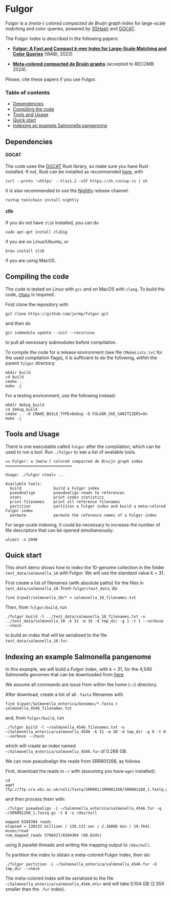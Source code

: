 Fulgor
======

Fulgor is a *(meta-) colored compacted de Bruijn graph* index for large-scale matching and color queries, powered by [SSHash](https://github.com/jermp/sshash) and [GGCAT](https://github.com/algbio/GGCAT).

The Fulgor index is described in the following papers:

- [**Fulgor: A Fast and Compact k-mer Index for Large-Scale Matching and Color Queries**](https://drops.dagstuhl.de/opus/volltexte/2023/18644/)
(WABI, 2023)

- [**Meta-colored compacted de Bruijn graphs**](https://www.biorxiv.org/content/10.1101/2023.07.21.550101v2.full.pdf) (accepted to RECOMB 2024).

Please, cite these papers if you use Fulgor.

### Table of contents
* [Dependencies](#dependencies)
* [Compiling the code](#compiling-the-code)
* [Tools and Usage](#tools-and-usage)
* [Quick start](#quick-start)
* [Indexing an example Salmonella pangenome](#indexing-an-example-salmonella-pangenome)

Dependencies
------------

#### GGCAT

The code uses the [GGCAT](https://github.com/algbio/GGCAT) Rust library,
so make sure you have Rust installed. If not, Rust can be installed as recommended [here](https://www.rust-lang.org/tools/install), with

	curl --proto '=https' --tlsv1.2 -sSf https://sh.rustup.rs | sh

It is also recommended to use the [Nightly](https://doc.rust-lang.org/book/appendix-07-nightly-rust.html#rustup-and-the-role-of-rust-nightly) release channel.

	rustup toolchain install nightly

#### zlib

If you do not have `zlib` installed, you can do

    sudo apt-get install zlib1g

if you are on Linux/Ubuntu, or

    brew install zlib

if you are using MacOS.


Compiling the code
------------------

The code is tested on Linux with `gcc` and on MacOS with `clang`.
To build the code, [`CMake`](https://cmake.org/) is required.

First clone the repository with

    git clone https://github.com/jermp/fulgor.git

and then do

    git submodule update --init --recursive

to pull all necessary submodules before compilation.

To compile the code for a release environment (see file `CMakeLists.txt` for the used compilation flags), it is sufficient to do the following, within the parent `fulgor` directory:

    mkdir build
    cd build
    cmake ..
    make -j

For a testing environment, use the following instead:

    mkdir debug_build
    cd debug_build
    cmake .. -D CMAKE_BUILD_TYPE=Debug -D FULGOR_USE_SANITIZERS=On
    make -j


Tools and Usage
---------------

There is one executable called `fulgor` after the compilation, which can be used to run a tool.
Run `./fulgor` to see a list of available tools.

	== Fulgor: a (meta-) colored compacted de Bruijn graph index =============================

	Usage: ./fulgor <tool> ...

	Available tools:
	  build              build a Fulgor index
	  pseudoalign        pseudoalign reads to references
	  stats              print index statistics
	  print-filenames    print all reference filenames
	  partition          partition a Fulgor index and build a meta-colored Fulgor index
	  permute            permute the reference names of a Fulgor index

For large-scale indexing, it could be necessary to increase the number of file descriptors that can be opened simultaneously:

	ulimit -n 2048

Quick start
-----------

This short demo shows how to index the 10-genome collection
in the folder `test_data/salmonella_10` with Fulgor.
We will use the standard value k = 31.

First create a list of filenames (with absolute paths) for the files in `test_data/salmonella_10`.
From `fulgor/test_data`, do

	find $(pwd)/salmonella_10/* > salmonella_10_filenames.txt

Then, from `fulgor/build`, run

	./fulgor build -l ../test_data/salmonella_10_filenames.txt -o ../test_data/salmonella_10 -k 31 -m 19 -d tmp_dir -g 1 -t 1 --verbose --check

to build an index that will be serialized to the file `test_data/salmonella_10.fur`.


Indexing an example Salmonella pangenome
----------------------------------------

In this example, we will build a Fulgor index, with k = 31, for the 4,546 Salmonella genomes that can be downloaded from [here](https://zenodo.org/record/1323684).

We assume all commands are issue from within the home (`~/`) directory.

After download,
create a list of all `.fasta` filenames with

	find $(pwd)/Salmonella_enterica/Genomes/*.fasta > salmonella_4546_filenames.txt

and, from `fulgor/build`, run

	./fulgor build -l ~/salmonella_4546_filenames.txt -o ~/Salmonella_enterica/salmonella_4546 -k 31 -m 20 -d tmp_dir -g 8 -t 8 --verbose --check

which will create an index named `~/Salmonella_enterica/salmonella_4546.fur` of 0.266 GB.

We can now pseudoalign the reads from SRR801268, as follows.

First, download the reads in `~/` with (assuming you have `wget` installed):

	cd
	wget ftp://ftp.sra.ebi.ac.uk/vol1/fastq/SRR801/SRR801268/SRR801268_1.fastq.gz

and then process them with:

	./fulgor pseudoalign -i ~/Salmonella_enterica/salmonella_4546.fur -q ~/SRR801268_1.fastq.gz -t 8 -o /dev/null

	mapped 6584304 reads
	elapsed = 130133 millisec / 130.133 sec / 2.16888 min / 19.7641 musec/read
	num_mapped_reads 5796427/6584304 (88.034%)

using 8 parallel threads and writing the mapping output to `/dev/null`.

To partition the index to obtain a meta-colored Fulgor index, then do:

	./fulgor partition -i ~/Salmonella_enterica/salmonella_4546.fur -d tmp_dir --check

The meta-colored index will be serialized to the file `~/Salmonella_enterica/salmonella_4546.mfur`
and will take 0.104 GB (2.55X smaller than the `.fur` index).
